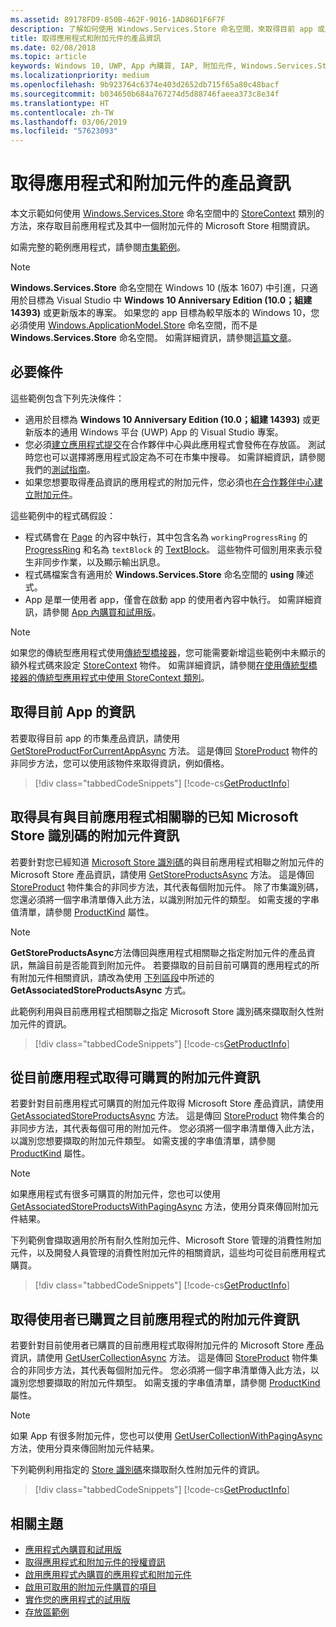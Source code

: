 ```yaml
---
ms.assetid: 89178FD9-850B-462F-9016-1AD86D1F6F7F
description: 了解如何使用 Windows.Services.Store 命名空間，來取得目前 app 或其中一個附加元件的市集相關產品資訊。
title: 取得應用程式和附加元件的產品資訊
ms.date: 02/08/2018
ms.topic: article
keywords: Windows 10, UWP, App 內購買, IAP, 附加元件, Windows.Services.Store
ms.localizationpriority: medium
ms.openlocfilehash: 9b923764c6374e403d2652db715f65a80c48bacf
ms.sourcegitcommit: b034650b684a767274d5d88746faeea373c8e34f
ms.translationtype: HT
ms.contentlocale: zh-TW
ms.lasthandoff: 03/06/2019
ms.locfileid: "57623093"
---
```

# <a name="get-product-info-for-apps-and-add-ons"></a>取得應用程式和附加元件的產品資訊

本文示範如何使用 [Windows.Services.Store](https://msdn.microsoft.com/library/windows/apps/windows.services.store.aspx) 命名空間中的 [StoreContext](https://msdn.microsoft.com/library/windows/apps/windows.services.store.storecontext.aspx) 類別的方法，來存取目前應用程式及其中一個附加元件的 Microsoft Store 相關資訊。

如需完整的範例應用程式，請參閱[市集範例](https://github.com/Microsoft/Windows-universal-samples/tree/master/Samples/Store)。

> [!NOTE]
> **Windows.Services.Store** 命名空間在 Windows 10 (版本 1607) 中引進，只適用於目標為 Visual Studio 中 **Windows 10 Anniversary Edition (10.0；組建 14393)** 或更新版本的專案。 如果您的 app 目標為較早版本的 Windows 10，您必須使用 [Windows.ApplicationModel.Store](https://msdn.microsoft.com/library/windows/apps/windows.applicationmodel.store.aspx) 命名空間，而不是 **Windows.Services.Store** 命名空間。 如需詳細資訊，請參閱[這篇文章](in-app-purchases-and-trials-using-the-windows-applicationmodel-store-namespace.md)。

## <a name="prerequisites"></a>必要條件

這些範例包含下列先決條件：
* 適用於目標為 **Windows 10 Anniversary Edition (10.0；組建 14393)** 或更新版本的通用 Windows 平台 (UWP) App 的 Visual Studio 專案。
* 您必須[建立應用程式提交](https://msdn.microsoft.com/windows/uwp/publish/app-submissions)在合作夥伴中心與此應用程式會發佈在存放區。 測試時您也可以選擇將應用程式設定為不可在市集中搜尋。 如需詳細資訊，請參閱我們的[測試指南](in-app-purchases-and-trials.md#testing)。
* 如果您想要取得產品資訊的應用程式的附加元件，您必須也[在合作夥伴中心建立附加元件](../publish/add-on-submissions.md)。

這些範例中的程式碼假設：
* 程式碼會在 [Page](https://msdn.microsoft.com/library/windows/apps/windows.ui.xaml.controls.page.aspx) 的內容中執行，其中包含名為 ```workingProgressRing``` 的 [ProgressRing](https://msdn.microsoft.com/library/windows/apps/windows.ui.xaml.controls.progressring.aspx) 和名為 ```textBlock``` 的 [TextBlock](https://msdn.microsoft.com/library/windows/apps/windows.ui.xaml.controls.textblock.aspx)。 這些物件可個別用來表示發生非同步作業，以及顯示輸出訊息。
* 程式碼檔案含有適用於 **Windows.Services.Store** 命名空間的 **using** 陳述式。
* App 是單一使用者 app，僅會在啟動 app 的使用者內容中執行。 如需詳細資訊，請參閱 [App 內購買和試用版](in-app-purchases-and-trials.md#api_intro)。

> [!NOTE]
> 如果您的傳統型應用程式使用[傳統型橋接器](https://developer.microsoft.com/windows/bridges/desktop)，您可能需要新增這些範例中未顯示的額外程式碼來設定 [StoreContext](https://msdn.microsoft.com/library/windows/apps/windows.services.store.storecontext.aspx) 物件。 如需詳細資訊，請參閱[在使用傳統型橋接器的傳統型應用程式中使用 StoreContext 類別](in-app-purchases-and-trials.md#desktop)。

## <a name="get-info-for-the-current-app"></a>取得目前 App 的資訊

若要取得目前 app 的市集產品資訊，請使用 [GetStoreProductForCurrentAppAsync](https://docs.microsoft.com/uwp/api/windows.services.store.storecontext.getstoreproductforcurrentappasync) 方法。 這是傳回 [StoreProduct](https://msdn.microsoft.com/library/windows/apps/windows.services.store.storeproduct.aspx) 物件的非同步方法，您可以使用該物件來取得資訊，例如價格。

> [!div class="tabbedCodeSnippets"]
[!code-cs[GetProductInfo](./code/InAppPurchasesAndLicenses_RS1/cs/GetAppInfoPage.xaml.cs#GetAppInfo)]

## <a name="get-info-for-add-ons-with-known-store-ids-that-are-associated-with-the-current-app"></a>取得具有與目前應用程式相關聯的已知 Microsoft Store 識別碼的附加元件資訊

若要針對您已經知道 [Microsoft Store 識別碼](in-app-purchases-and-trials.md#store_ids)的與目前應用程式相聯之附加元件的 Microsoft Store 產品資訊，請使用 [GetStoreProductsAsync](https://docs.microsoft.com/uwp/api/windows.services.store.storecontext.getstoreproductsasync) 方法。 這是傳回 [StoreProduct](https://msdn.microsoft.com/library/windows/apps/windows.services.store.storeproduct.aspx) 物件集合的非同步方法，其代表每個附加元件。 除了市集識別碼，您還必須將一個字串清單傳入此方法，以識別附加元件的類型。 如需支援的字串值清單，請參閱 [ProductKind](https://docs.microsoft.com/uwp/api/windows.services.store.storeproduct.productkind) 屬性。

> [!NOTE]
> **GetStoreProductsAsync**方法傳回與應用程式相關聯之指定附加元件的產品資訊，無論目前是否能買到附加元件。 若要擷取的目前目前可購買的應用程式的所有附加元件相關資訊，請改為使用 [下列區段](#get-info-for-add-ons-that-are-available-for-purchase-from-the-current-app)中所述的 **GetAssociatedStoreProductsAsync** 方式。

此範例利用與目前應用程式相關聯之指定 Microsoft Store 識別碼來擷取耐久性附加元件的資訊。

> [!div class="tabbedCodeSnippets"]
[!code-cs[GetProductInfo](./code/InAppPurchasesAndLicenses_RS1/cs/GetProductInfoPage.xaml.cs#GetProductInfo)]

## <a name="get-info-for-add-ons-that-are-available-for-purchase-from-the-current-app"></a>從目前應用程式取得可購買的附加元件資訊

若要針對目前應用程式可購買的附加元件取得 Microsoft Store 產品資訊，請使用 [GetAssociatedStoreProductsAsync](https://docs.microsoft.com/uwp/api/windows.services.store.storecontext.getassociatedstoreproductsasync) 方法。 這是傳回 [StoreProduct](https://msdn.microsoft.com/library/windows/apps/windows.services.store.storeproduct.aspx) 物件集合的非同步方法，其代表每個可用的附加元件。 您必須將一個字串清單傳入此方法，以識別您想要擷取的附加元件類型。 如需支援的字串值清單，請參閱 [ProductKind](https://docs.microsoft.com/uwp/api/windows.services.store.storeproduct.productkind) 屬性。

> [!NOTE]
> 如果應用程式有很多可購買的附加元件，您也可以使用 [GetAssociatedStoreProductsWithPagingAsync](https://docs.microsoft.com/uwp/api/Windows.Services.Store.StoreContext.GetAssociatedStoreProductsWithPagingAsync) 方法，使用分頁來傳回附加元件結果。

下列範例會擷取適用於所有耐久性附加元件、Microsoft Store 管理的消費性附加元件，以及開發人員管理的消費性附加元件的相關資訊，這些均可從目前應用程式購買。

> [!div class="tabbedCodeSnippets"]
[!code-cs[GetProductInfo](./code/InAppPurchasesAndLicenses_RS1/cs/GetAddOnInfoPage.xaml.cs#GetAddOnInfo)]


## <a name="get-info-for-add-ons-for-the-current-app-that-the-user-has-purchased"></a>取得使用者已購買之目前應用程式的附加元件資訊

若要針對目前使用者已購買的目前應用程式取得附加元件的 Microsoft Store 產品資訊，請使用 [GetUserCollectionAsync](https://docs.microsoft.com/uwp/api/windows.services.store.storecontext.getusercollectionasync) 方法。 這是傳回 [StoreProduct](https://msdn.microsoft.com/library/windows/apps/windows.services.store.storeproduct.aspx) 物件集合的非同步方法，其代表每個附加元件。 您必須將一個字串清單傳入此方法，以識別您想要擷取的附加元件類型。 如需支援的字串值清單，請參閱 [ProductKind](https://msdn.microsoft.com/library/windows/apps/windows.services.store.storeproduct.productkind.aspx) 屬性。

> [!NOTE]
> 如果 App 有很多附加元件，您也可以使用 [GetUserCollectionWithPagingAsync](https://docs.microsoft.com/uwp/api/windows.services.store.storecontext.getusercollectionwithpagingasync) 方法，使用分頁來傳回附加元件結果。

下列範例利用指定的 [Store 識別碼](in-app-purchases-and-trials.md#store_ids)來擷取耐久性附加元件的資訊。

> [!div class="tabbedCodeSnippets"]
[!code-cs[GetProductInfo](./code/InAppPurchasesAndLicenses_RS1/cs/GetUserCollectionPage.xaml.cs#GetUserCollection)]

## <a name="related-topics"></a>相關主題

* [應用程式內購買和試用版](in-app-purchases-and-trials.md)
* [取得應用程式和附加元件的授權資訊](get-license-info-for-apps-and-add-ons.md)
* [啟用應用程式內購買的應用程式和附加元件](enable-in-app-purchases-of-apps-and-add-ons.md)
* [啟用可取用的附加元件購買的項目](enable-consumable-add-on-purchases.md)
* [實作您的應用程式的試用版](implement-a-trial-version-of-your-app.md)
* [存放區範例](https://github.com/Microsoft/Windows-universal-samples/tree/master/Samples/Store)
